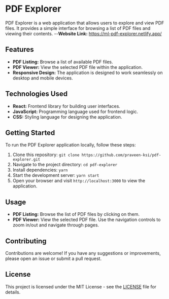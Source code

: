 # PDF Explorer

PDF Explorer is a web application that allows users to explore and view PDF files. It provides a simple interface for browsing a list of PDF files and viewing their contents.
--**Website Link:** https://ml-pdf-explorer.netlify.app/

## Features

- **PDF Listing:** Browse a list of available PDF files.
- **PDF Viewer:** View the selected PDF file within the application.
- **Responsive Design:** The application is designed to work seamlessly on desktop and mobile devices.

## Technologies Used

- **React:** Frontend library for building user interfaces.
- **JavaScript:** Programming language used for frontend logic.
- **CSS:** Styling language for designing the application.

## Getting Started

To run the PDF Explorer application locally, follow these steps:

1. Clone this repository: `git clone https://github.com/praveen-ksi/pdf-explorer.git`
2. Navigate to the project directory: `cd pdf-explorer`
3. Install dependencies: `yarn`
4. Start the development server: `yarn start`
5. Open your browser and visit `http://localhost:3000` to view the application.

## Usage

- **PDF Listing:** Browse the list of PDF files by clicking on them.
- **PDF Viewer:** View the selected PDF file. Use the navigation controls to zoom in/out and navigate through pages.

## Contributing

Contributions are welcome! If you have any suggestions or improvements, please open an issue or submit a pull request.

## License

This project is licensed under the MIT License - see the [LICENSE](LICENSE) file for details.
